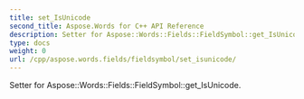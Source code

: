 ```yaml
---
title: set_IsUnicode
second_title: Aspose.Words for C++ API Reference
description: Setter for Aspose::Words::Fields::FieldSymbol::get_IsUnicode. 
type: docs
weight: 0
url: /cpp/aspose.words.fields/fieldsymbol/set_isunicode/
---
```


Setter for Aspose::Words::Fields::FieldSymbol::get_IsUnicode. 

